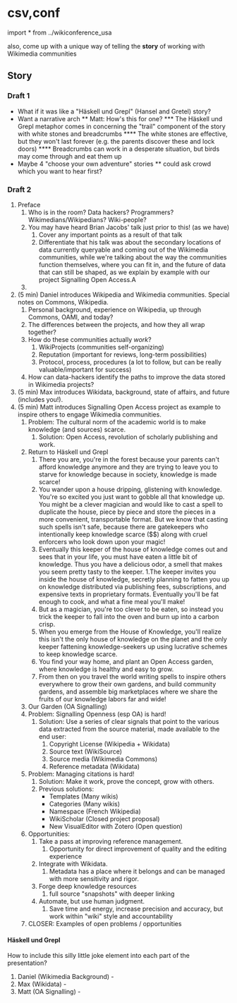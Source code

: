 # csv,conf

import * from ../wikiconference_usa

also, come up with a unique way of telling the __story__ of working with Wikimedia communities

## Story

### Draft 1

* What if it was like a "Häskell und Grepl" (Hansel and Gretel) story?
* Want a narrative arch
** Matt: How's this for one?
*** The Häskell und Grepl metaphor comes in concerning the "trail" component of the story with white stones and breadcrumbs
**** The white stones are effective, but they won't last forever (e.g. the parents discover these and lock doors)
**** Breadcrumbs can work in a desperate situation, but birds may come through and eat them up
* Maybe 4 "choose your own adventure" stories
** could ask crowd which you want to hear first?

### Draft 2

1. Preface
    1. Who is in the room? Data hackers? Programmers? Wikimedians/Wikipedians? Wiki-people?
    1. You may have heard Brian Jacobs' talk just prior to this! (as we have)
        1. Cover any important points as a result of that talk
        1. Differentiate that his talk was about the secondary locations of data currently queryable and coming out of the Wikimedia communities, while we're talking about the way the communities function themselves, where you can fit in, and the future of data that can still be shaped, as we explain by example with our project Signalling Open Access.A
    1. 
1. (5 min) Daniel introduces Wikipedia and Wikimedia communities. Special notes on Commons, Wikipedia.
    1. Personal background, experience on Wikipedia, up through Commons, OAMI, and today?
    1. The differences between the projects, and how they all wrap together?
    1. How do these communities actually _work_?
        1. WikiProjects (communities self-organizing)
        1. Reputation (important for reviews, long-term possibilities)
        1. Protocol, process, procedures (a lot to follow, but can be really valuable/important for success)
    1. How can data-hackers identify the paths to improve the data stored in Wikimedia projects?
1. (5 min) Max introduces Wikidata, background, state of affairs, and future (includes you!).
1. (5 min) Matt introduces Signalling Open Access project as example to inspire others to engage Wikimedia communities.
    1. Problem: The cultural norm of the academic world is to make knowledge (and sources) scarce.
        1. Solution: Open Access, revolution of scholarly publishing and work.
    1. Return to Häskell und Grepl
        1. There you are, you're in the forest because your parents can't afford knowledge anymore and they are trying to leave you to starve for knowledge because in society, knowledge is made scarce!
        1. You wander upon a house dripping, glistening with knowledge. You're so excited you just want to gobble all that knowledge up. You might be a clever magician and would like to cast a spell to duplicate the house, piece by piece and store the pieces in a more convenient, transportable format. But we know that casting such spells isn't safe, because there are gatekeepers who intentionally keep knowledge scarce ($$) along with cruel enforcers who look down upon your magic!
        1. Eventually this keeper of the house of knowledge comes out and sees that in your life, you must have eaten a little bit of knowledge. Thus you have a delicious odor, a smell that makes you seem pretty tasty to the keeper.
        1.The keeper invites you inside the house of knowledge, secretly planning to fatten you up on knowledge distributed via publishing fees, subscriptions, and expensive texts in proprietary formats. Eventually you'll be fat enough to cook, and what a fine meal you'll make!
        1. But as a magician, you're too clever to be eaten, so instead you  trick the keeper to fall into the oven and burn up into a carbon crisp. 
        1. When you emerge from the House of Knowledge, you'll realize this isn't the only house of knowledge on the planet and the only keeper fattening knowledge-seekers up using lucrative schemes to keep knowledge scarce.
        1. You find your way home, and plant an Open Access garden, where knowledge is healthy and easy to grow.
        1. From then on you travel the world writing spells to inspire others everywhere to grow their own gardens, and build community gardens, and assemble big marketplaces where we share the fruits of our knowledge labors far and wide!
    1. Our Garden (OA Signalling)
    1. Problem: Signalling Openness (esp OA) is hard!
        1. Solution: Use a series of clear signals that point to the various data extracted from the source material, made available to the end user:
            1. Copyright License (Wikipedia + Wikidata)
            1. Source text (WikiSource)
            1. Source media (Wikimedia Commons)
            1. Reference metadata (Wikidata)
    1. Problem: Managing citations is hard!
        1. Solution: Make it work, prove the concept, grow with others.
        1. Previous solutions:
            * Templates (Many wikis)
            * Categories (Many wikis)
            * Namespace (French Wikipedia)
            * WikiScholar (Closed project proposal)
            * New VisualEditor with Zotero (Open question)
    1. Opportunities:
        1. Take a pass at improving reference management.
            1. Opportunity for direct improvement of quality and the editing experience
        1. Integrate with Wikidata.
            1. Metadata has a place where it belongs and can be managed with more sensitivity and rigor.
        1. Forge deep knowledge resources
            1. full source "snapshots" with deeper linking
        1. Automate, but use human judgment.
            1. Save time and energy, increase precision and accuracy, but work within "wiki" style and accountability
    1. CLOSER: Examples of open problems / opportunities

#### Häskell und Grepl

How to include this silly little joke element into each part of the presentation?

1. Daniel (Wikimedia Background) - 
1. Max (Wikidata) - 
1. Matt (OA Signalling) - 
